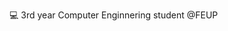 💻 3rd year Computer Enginnering student @FEUP

<!---
6ernardo/6ernardo is a ✨ special ✨ repository because its `README.md` (this file) appears on your GitHub profile.
You can click the Preview link to take a look at your changes.
--->
